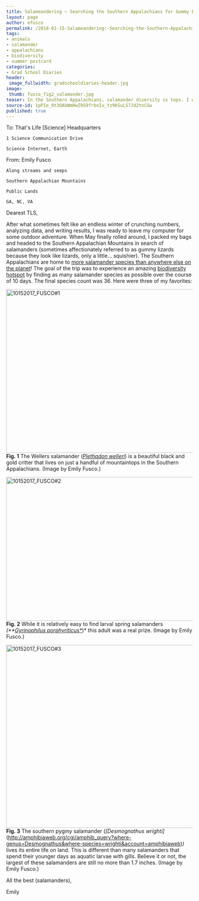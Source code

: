 ```yaml
---
title: Salameandering – Searching the Southern Appalachians for Gummy Lizards
layout: page
author: efusco
permalink: /2018-01-15-Salameandering:-Searching-the-Southern-Appalachians-for-Gummy-Lizards-EFusco
tags:
- animals
- salamander
- appalachians
- biodiversity
- summer postcard
categories:
- Grad School Diaries
header:
 image_fullwidth: gradschooldiaries-header.jpg
image:
 thumb: fusco_fig2_salamander.jpg
teaser: In the Southern Appalachians, salamander diversity is tops. I went to see how many species I could find.
source-id: 1pPIe_0t3OAbWmHwIR59frbnIu_Yz96SuLS7Jd2tnCGw
published: true
---
```

To: 	That's Life [Science] Headquarters

	1 Science Communication Drive

	Science Internet, Earth

From: 	Emily Fusco

	Along streams and seeps

	Southern Appalachian Mountains

	Public Lands

	GA, NC, VA

Dearest TLS,

After what sometimes felt like an endless winter of crunching numbers, analyzing data, and writing results, I was ready to leave my computer for some outdoor adventure. When May finally rolled around, I packed my bags and headed to the Southern Appalachian Mountains in search of salamanders (sometimes affectionately referred to as gummy lizards because they look like lizards, only a little… squishier). The Southern Appalachians are home to [more salamander species than anywhere else on the planet](http://highlandsbiological.org/nature-center/biodiversity-of-the-southern-appalachians/)! The goal of the trip was to experience an amazing [biodiversity hotspot](http://journals.plos.org/plosone/article?id=10.1371/journal.pone.0012189) by finding as many salamander species as possible over the course of 10 days. The final species count was 36. Here were three of my favorites:

<a data-flickr-embed="true"  href="https://www.flickr.com/photos/139839751@N06/37993951314/in/dateposted-friend/" title="10152017_FUSCO#1"><img src="https://farm5.staticflickr.com/4522/37993951314_fb70cf713b_z.jpg" width="640" height="442" alt="10152017_FUSCO#1"></a><script async src="//embedr.flickr.com/assets/client-code.js" charset="utf-8"></script>
**Fig. 1** The Wellers salamander ([*Plethadon welleri*](http://herpsofnc.org/wellers-salamander/)) is a beautiful black and gold critter that lives on just a handful of mountaintops in the Southern Appalachians. (Image by Emily Fusco.)

<a data-flickr-embed="true"  href="https://www.flickr.com/photos/139839751@N06/38679357052/in/dateposted-friend/" title="10152017_FUSCO#2"><img src="https://farm5.staticflickr.com/4525/38679357052_defdbaf9c8_z.jpg" width="640" height="388" alt="10152017_FUSCO#2"></a><script async src="//embedr.flickr.com/assets/client-code.js" charset="utf-8"></script>
**Fig. 2** While it is relatively easy to find larval spring salamanders *(**[Gyrinophilus porphyriticus*](http://amphibiaweb.org/cgi/amphib_query?where-genus=Gyrinophilus&where-species=porphyriticus)*)* this adult was a real prize.  (Image by Emily Fusco.)

<a data-flickr-embed="true"  href="https://www.flickr.com/photos/139839751@N06/38679356772/in/dateposted-friend/" title="10152017_FUSCO#3"><img src="https://farm5.staticflickr.com/4571/38679356772_5aeeeac3c4_z.jpg" width="640" height="494" alt="10152017_FUSCO#3"></a><script async src="//embedr.flickr.com/assets/client-code.js" charset="utf-8"></script>
**Fig. 3** The southern pygmy salamander (*[Desmognathus wrighti]*(http://amphibiaweb.org/cgi/amphib_query?where-genus=Desmognathus&where-species=wrighti&account=amphibiaweb)*)* lives its entire life on land. This is different than many salamanders that spend their younger days as aquatic larvae with gills. Believe it or not, the largest of these salamanders are still no more than 1.7 inches. (Image by Emily Fusco.)

All the best (salamanders),

Emily

